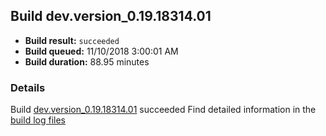 ## Build dev.version_0.19.18314.01
- **Build result:** `succeeded`
- **Build queued:** 11/10/2018 3:00:01 AM
- **Build duration:** 88.95 minutes
### Details
Build [dev.version_0.19.18314.01](https://winappstudio.visualstudio.com/web/build.aspx?pcguid=a4ef43be-68ce-4195-a619-079b4d9834c2&builduri=vstfs%3a%2f%2f%2fBuild%2fBuild%2f26553) succeeded
Find detailed information in the [build log files](https://uwpctdiags.blob.core.windows.net/buildlogs/dev.version_0.19.18314.01_logs.zip)
